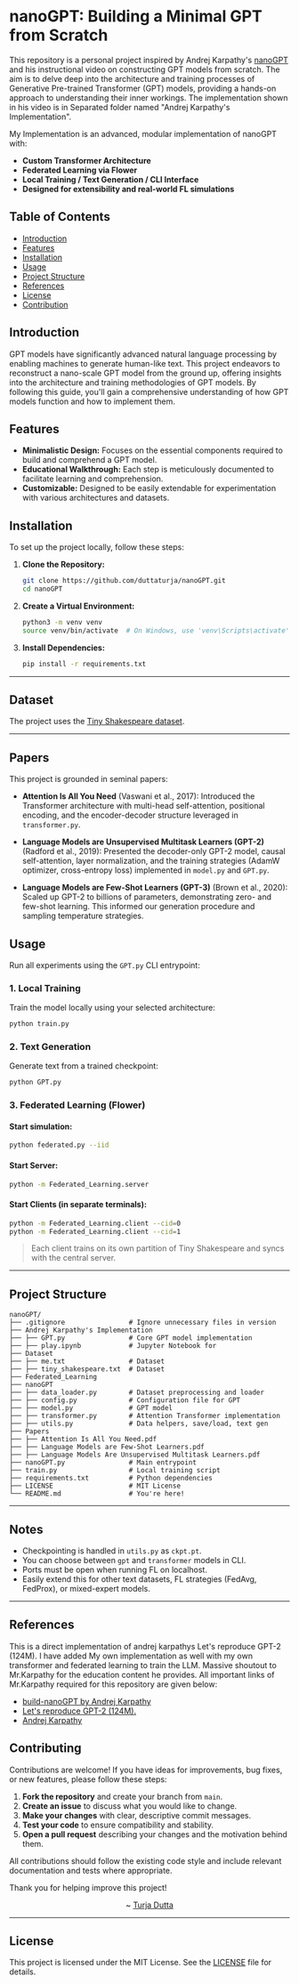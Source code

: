 # nanoGPT: Building a Minimal GPT from Scratch

This repository is a personal project inspired by Andrej Karpathy's [nanoGPT](https://github.com/karpathy/build-nanoGPT) and his instructional video on constructing GPT models from scratch. The aim is to delve deep into the architecture and training processes of Generative Pre-trained Transformer (GPT) models, providing a hands-on approach to understanding their inner workings. The implementation shown in his video is in Separated folder named "Andrej Karpathy's Implementation".

My Implementation is an advanced, modular implementation of nanoGPT with:
- **Custom Transformer Architecture** 
- **Federated Learning via Flower**
- **Local Training / Text Generation / CLI Interface**
- **Designed for extensibility and real-world FL simulations**

## Table of Contents

- [Introduction](#introduction)
- [Features](#features)
- [Installation](#installation)
- [Usage](#usage)
- [Project Structure](#project-structure)
- [References](#references)
- [License](#license)
- [Contribution](#contributing)

##  Introduction

GPT models have significantly advanced natural language processing by enabling machines to generate human-like text. This project endeavors to reconstruct a nano-scale GPT model from the ground up, offering insights into the architecture and training methodologies of GPT models. By following this guide, you'll gain a comprehensive understanding of how GPT models function and how to implement them.

## Features

- **Minimalistic Design:** Focuses on the essential components required to build and comprehend a GPT model.
- **Educational Walkthrough:** Each step is meticulously documented to facilitate learning and comprehension.
- **Customizable:** Designed to be easily extendable for experimentation with various architectures and datasets.

## Installation

To set up the project locally, follow these steps:

1. **Clone the Repository:**

   ```bash
   git clone https://github.com/duttaturja/nanoGPT.git
   cd nanoGPT
   ```

2. **Create a Virtual Environment:**

   ```bash
   python3 -m venv venv
   source venv/bin/activate  # On Windows, use 'venv\Scripts\activate'
   ```

3. **Install Dependencies:**

   ```bash
   pip install -r requirements.txt
   ```

---

## Dataset

The project uses the [Tiny Shakespeare dataset](https://raw.githubusercontent.com/karpathy/char-rnn/master/data/tinyshakespeare/input.txt).

---

## Papers

This project is grounded in seminal papers:

- **Attention Is All You Need** (Vaswani et al., 2017): Introduced the Transformer architecture with multi-head self-attention, positional encoding, and the encoder-decoder structure leveraged in `transformer.py`.

- **Language Models are Unsupervised Multitask Learners (GPT-2)** (Radford et al., 2019): Presented the decoder-only GPT-2 model, causal self-attention, layer normalization, and the training strategies (AdamW optimizer, cross-entropy loss) implemented in `model.py` and `GPT.py`.

- **Language Models are Few-Shot Learners (GPT-3)** (Brown et al., 2020): Scaled up GPT-2 to billions of parameters, demonstrating zero- and few-shot learning. This informed our generation procedure and sampling temperature strategies.


## Usage

Run all experiments using the `GPT.py` CLI entrypoint:

### 1. Local Training
Train the model locally using your selected architecture:
```bash
python train.py
```

### 2. Text Generation
Generate text from a trained checkpoint:
```bash
python GPT.py
```
### 3. Federated Learning (Flower)
#### Start simulation:
```bash
python federated.py --iid
```
#### Start Server:
```bash
python -m Federated_Learning.server
```

#### Start Clients (in separate terminals):
```bash
python -m Federated_Learning.client --cid=0
python -m Federated_Learning.client --cid=1
```
> Each client trains on its own partition of Tiny Shakespeare and syncs with the central server.

---
## Project Structure

```
nanoGPT/
├── .gitignore                # Ignore unnecessary files in version 
├── Andrej Karpathy's Implementation
├── ├── GPT.py                # Core GPT model implementation
├── ├── play.ipynb            # Jupyter Notebook for 
├── Dataset
├── ├── me.txt                # Dataset
├── ├── tiny_shakespeare.txt  # Dataset
├── Federated_Learning
├── nanoGPT
├── ├── data_loader.py        # Dataset preprocessing and loader
├── ├── config.py             # Configuration file for GPT
├── ├── model.py              # GPT model
├── ├── transformer.py        # Attention Transformer implementation
├── ├── utils.py              # Data helpers, save/load, text gen
├── Papers
├── ├── Attention Is All You Need.pdf
├── ├── Language Models are Few-Shot Learners.pdf
├── ├── Language Models Are Unsupervised Multitask Learners.pdf
├── nanoGPT.py                # Main entrypoint 
├── train.py                  # Local training script
├── requirements.txt          # Python dependencies
├── LICENSE                   # MIT License
└── README.md                 # You're here!
```

---

## Notes
- Checkpointing is handled in `utils.py` as `ckpt.pt`.
- You can choose between `gpt` and `transformer` models in CLI.
- Ports must be open when running FL on localhost.
- Easily extend this for other text datasets, FL strategies (FedAvg, FedProx), or mixed-expert models.

---

## References

This is a direct implementation of andrej karpathys Let's reproduce GPT-2 (124M). I have added My own implementation as well with my own transformer and federated learning to train the LLM. Massive shoutout to Mr.Karpathy for the education content he provides. All important links of Mr.Karpathy required for this repository are given below:

- [build-nanoGPT by Andrej Karpathy](https://github.com/karpathy/build-nanoGPT)
- [Let's reproduce GPT-2 (124M).](https://www.youtube.com/watch?v=l8pRSuU81PU)
- [Andrej Karpathy](https://github.com/karpathy)

## Contributing

Contributions are welcome! If you have ideas for improvements, bug fixes, or new features, please follow these steps:

1. **Fork the repository** and create your branch from `main`.
2. **Create an issue** to discuss what you would like to change.
3. **Make your changes** with clear, descriptive commit messages.
4. **Test your code** to ensure compatibility and stability.
5. **Open a pull request** describing your changes and the motivation behind them.

All contributions should follow the existing code style and include relevant documentation and tests where appropriate.

Thank you for helping improve this project!
<p align=center>
~ <a href="https://github.com/duttaturja">Turja Dutta </a>
</p>

---
## License

This project is licensed under the MIT License. See the [LICENSE](LICENSE) file for details.
